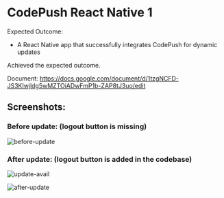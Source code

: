 # CodePush React Native 1


Expected Outcome:
- A React Native app that successfully integrates CodePush for dynamic updates

Achieved the expected outcome.


Document: https://docs.google.com/document/d/1tzgNCFD-JS3KIwjldg5wMZTOiADwFmP1b-ZAP8tJ3uo/edit

## Screenshots:

### Before update: (logout button is missing)
![before-update](https://github.com/somesh4545/cpjava11/assets/57597556/189e913d-2f18-4841-8008-2129d9100368)


### After update: (logout button is added in the codebase)

![update-avail](https://github.com/somesh4545/cpjava11/assets/57597556/b8c316fe-1da8-422d-b352-8443dbccb1c1)

![after-update](https://github.com/somesh4545/cpjava11/assets/57597556/37d7e9a7-7954-4f45-b0a0-c6cb0b1f869b)



